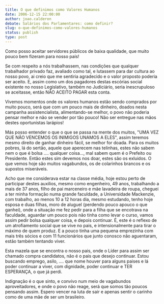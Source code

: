 ```yaml
---
title: O que definimos como Valores Humanos
date: 2006-12-15 22:00:00
author: joao.calderon
debate: Salários dos Parlamentares: como definir?
slug: o-que-definimos-como-valores-humanos
status: publish 
type: post
---
```


Como posso aceitar servidores públicos de baixa qualidade, que muito pouco bem fizeram para nosso país!  

Se com respeito a nós trabalhassem, nas condições que qualquer trabalhador privado faz, avaliado como tal, e lutassem para dar cultura ao nosso povo, ai creio que me sentiria agradecido e o valor proposto poderia ser aceito. E, assim como um dos pagadores destas escórias social existente no nosso Legislativo, também no Judiciário, seria inescrupuloso se aceitasse, então NÃO ACEITO PAGAR esta conta.  

Vivemos momentos onde os valores humanos estão sendo comprados por muito pouco, será que com um pouco mais de dinheiro, doados nesta campanha assistencialista, alimentando-se melhor, o povo não poderia pensar melhor e não se vender por tão pouco! Não ser entregue nas mãos destes oportunistas larápios!   

Más posso entender o que o que se passa na mente dos muitos, "UMA VEZ QUE NÃO VENCEMOS OS INIMIGOS UNAMOS A ELES", assim teremos mesmo direito de ganhar dinheiro fácil, se melhor for doada. Para os muitos pobres, lá do sertão, aquele que aperecem nas telinhas, estes não sabem nem o que é bolsa .... qualquer coisa..., mal sabem quem é o Prefeito ou Presidente. Então estes sim devemos nos doar, estes são os exluidos. O que vemos hoje são muitos vagabundos, os de colarinhos brancos e os supostos miseráveis.  

Acho que me considerava estar na classe média, hoje estou perto de participar destes auxilios, mesmo como engenheiro, 49 anos, trabalhando a mais de 37 anos, filho de pai marceneiro e mãe lavadeira de roupa, cheguei a ter minha formação numa grande faculdade, a Universidade Mackenzie, com trabalho, ao menos 10 a 12 horas dia, mesmo estudando, tenho hoje esposa e duas filhas, moro de aluguel (perdendo pouco apouco o que ganhei), onde a situação me fez pedir para a filha que se encotrava na faculdade, aguardar um pouco pois não tinha como levar o curso, vamos assim pedir bolsa qualquer coisa, e depois continuar. É, este é o reflexo de um atrofiamento social que se vive no pais, e intensionalmente para tirar o máximo de quem produz. E a pouco tinha uma pequena emprezinha com mais três sócios e com 11 funcionários que junto conosco não aguentaram, estão também tentando viver.   

Esta mazela que se encontra o nosso pais, onde o Líder para assim ser chamado compra candidatos, não é o pais que desejo continuar. Estou buscando emprego, asilo, .... que nome houver para alguns paises e lá poder continuar a viver, com dignidade, poder continuar e TER ESPERANÇA, o que já perdi.  

Indignação é o que sinto, e convivo num meio de vagabundos aproveitadores, e onde o povo não reage, será que somos tão poucos pensando assim. Espero vencer na luta de sair e apenas sentir o carinho como de uma mãe de ser um brasileiro.
